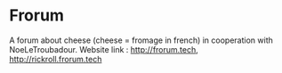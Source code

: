 # Frorum
A forum about cheese (cheese = fromage in french) in cooperation with NoeLeTroubadour.
Website link : http://frorum.tech, http://rickroll.frorum.tech
